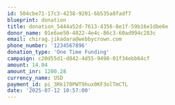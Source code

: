 ```yaml
---
id: 504cbe71-17c3-4238-9201-6b535a8fadf7
blueprint: donation
title: donation_5444a52d-7613-4356-8e1f-59b16e1dbe6e
donor_name: 01e6ae50-4822-4e4c-86c3-60ad994c283c
email: chirag.jikadara@webbycrown.com
phone_number: '1234567896'
donation_type: 'One Time Funding'
campaign: c20d55d1-d842-4d55-9498-01f34ebb64cf
amount: 14.04
amount_inr: 1200.28
currency_name: USD
payment_id: pi_3Rk170PWT9hux0KF3olTmCTL
date: '2025-07-12 10:57:00'
---
```

